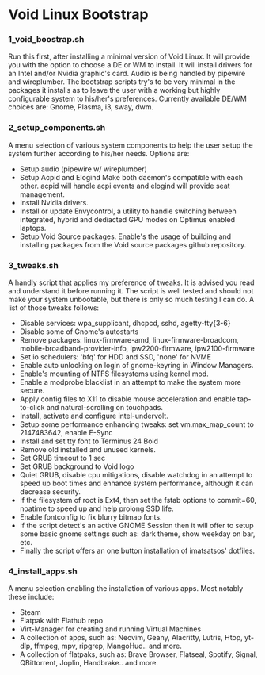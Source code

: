 # Void Linux Bootstrap
### 1_void_boostrap.sh
Run this first, after installing a minimal version of Void Linux. It will provide you with the option to choose a DE or WM to install. It will install drivers for an Intel and/or Nvidia graphic's card. Audio is being handled by pipewire and wireplumber. The bootstrap scripts try's to be very minimal in the packages it installs as to leave the user with a working but highly configurable system to his/her's preferences.
Currently available DE/WM choices are: Gnome, Plasma, i3, sway, dwm.

### 2_setup_components.sh
A menu selection of various system components to help the user setup the system further according to his/her needs. Options are:
- Setup audio (pipewire w/ wireplumber)
- Setup Acpid and Elogind
	Make both daemon's compatible with each other. acpid will handle acpi events and elogind will provide seat management.
- Install Nvidia drivers.
- Install or update Envycontrol, a utility to handle switching between integrated, hybrid and dediacted GPU modes on Optimus enabled laptops.
- Setup Void Source packages.
	Enable's the usage of building and installing packages from the Void source packages github repository.
	
### 3_tweaks.sh
A handly script that applies my preference of tweaks. It is advised you read and understand it before running it. The script is well tested and should not make your system unbootable, but there is only so much testing I can do. A list of those tweaks follows:
- Disable services: wpa_supplicant, dhcpcd, sshd, agetty-tty{3-6}
- Disable some of Gnome's autostarts
- Remove packages: linux-firmware-amd, linux-firmware-broadcom, mobile-broadband-provider-info, ipw2200-firmware, ipw2100-firmware
- Set io schedulers: 'bfq' for HDD and SSD, 'none' for NVME
- Enable auto unlocking on login of gnome-keyring in Window Managers.
- Enable's mounting of NTFS filesystems using kernel mod.
- Enable a modprobe blacklist in an attempt to make the system more secure.
- Apply config files to X11 to disable mouse acceleration and enable tap-to-click and natural-scrolling on touchpads.
- Install, activate and configure intel-undervolt.
- Setup some performance enhancing tweaks: set vm.max_map_count to 2147483642, enable E-Sync
- Install and set tty font to Terminus 24 Bold
- Remove old installed and unused kernels.
- Set GRUB timeout to 1 sec
- Set GRUB background to Void logo
- Quiet GRUB, disable cpu mitigations, disable watchdog in an attempt to speed up boot times and enhance system performance, although it can decrease security.
- If the filesystem of root is Ext4, then set the fstab options to commit=60, noatime to speed up and help prolong SSD life.
- Enable fontconfig to fix blurry bitmap fonts.
- If the script detect's an active GNOME Session then it will offer to setup some basic gnome settings such as: dark theme, show weekday on bar, etc.
- Finally the script offers an one button installation of imatsatsos' dotfiles.

### 4_install_apps.sh
A menu selection enabling the installation of various apps.
Most notably these include:
- Steam
- Flatpak with Flathub repo
- Virt-Manager for creating and running Virtual Machines
- A collection of apps, such as: Neovim, Geany, Alacritty, Lutris, Htop, yt-dlp, ffmpeg, mpv, ripgrep, MangoHud.. and more.
- A collection of flatpaks, such as: Brave Browser, Flatseal, Spotify, Signal, QBittorrent, Joplin, Handbrake.. and more.

